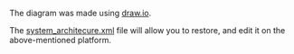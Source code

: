 The diagram was made using [draw.io](https://app.diagrams.net/).

The [system_architecure.xml](system_architecture.xml) file will allow you to restore, and edit it on the above-mentioned platform.

